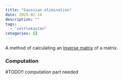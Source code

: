 ```yaml
---
title: "Gaussian elimination"
date: 2025-02-14
description: ""
tags: 
  - "zettlekasten"
categories: []
---
```


A method of calculating an [Inverse matrix](Inverse%20matrix.md) of a matrix.

### Computation
#TODO!! computation part needed

